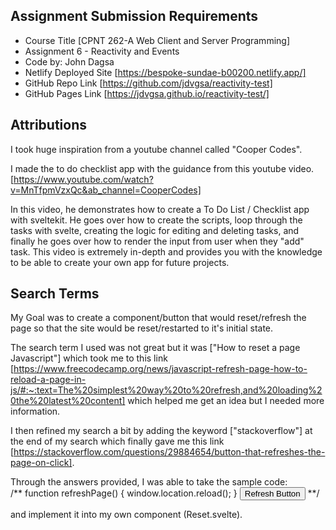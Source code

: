 ## Assignment Submission Requirements
- Course Title [CPNT 262-A Web Client and Server Programming]
- Assignment 6 - Reactivity and Events
- Code by: John Dagsa
- Netlify Deployed Site [https://bespoke-sundae-b00200.netlify.app/]
- GitHub Repo Link [https://github.com/jdvgsa/reactivity-test]
- GitHub Pages Link [https://jdvgsa.github.io/reactivity-test/]


## Attributions

I took huge inspiration from a youtube channel called "Cooper Codes".

I made the to do checklist app with the guidance from this youtube video. [https://www.youtube.com/watch?v=MnTfpmVzxQc&ab_channel=CooperCodes]

In this video, he demonstrates how to create a To Do List / Checklist app with sveltekit.
He goes over how to create the scripts, loop through the tasks with svelte, creating the logic for editing and deleting tasks, and finally he goes over how to render the input from user when they "add" task.
This video is extremely in-depth and provides you with the knowledge to be able to create your own app for future projects.

## Search Terms

My Goal was to create a component/button that would reset/refresh the page so that the site would be reset/restarted to it's initial state.

The search term I used was not great but it was ["How to reset a page Javascript"] which took me to this link [https://www.freecodecamp.org/news/javascript-refresh-page-how-to-reload-a-page-in-js/#:~:text=The%20simplest%20way%20to%20refresh,and%20loading%20the%20latest%20content] which helped me get an idea but I needed more information.

I then refined my search a bit by adding the keyword ["stackoverflow"] at the end of my search which finally gave me this link [https://stackoverflow.com/questions/29884654/button-that-refreshes-the-page-on-click].

Through the answers provided, I was able to take the sample code:              
/**
 function refreshPage() {
 window.location.reload();
} 
<button type="submit" onClick="refreshPage()">Refresh Button</button> **/

and implement it into my own component (Reset.svelte).

